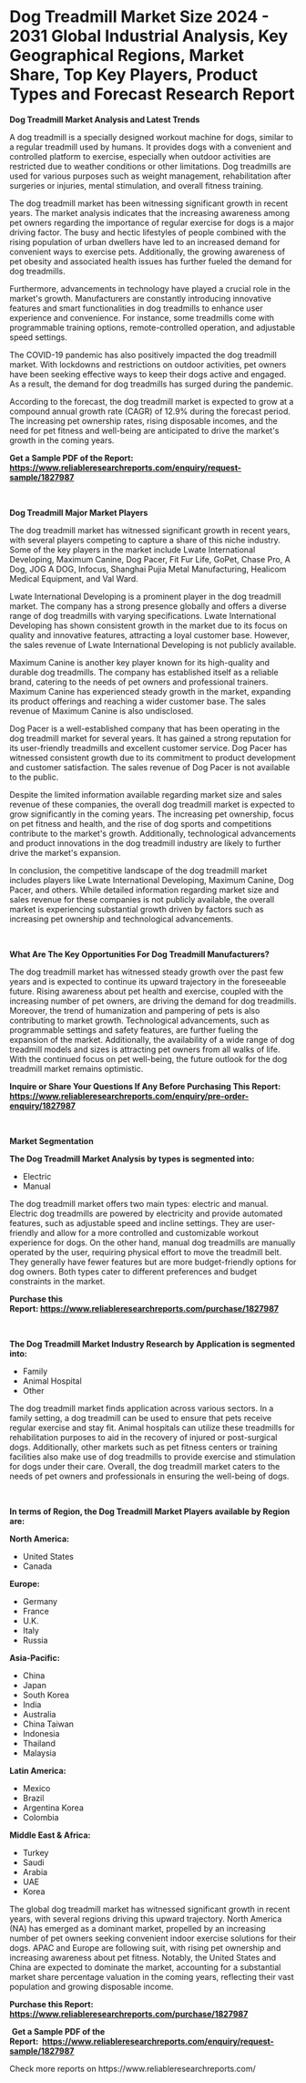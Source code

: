 <p><h1>Dog Treadmill Market Size 2024 - 2031 Global Industrial Analysis, Key Geographical Regions, Market Share, Top Key Players, Product Types and Forecast Research Report</h1></p><p><strong>Dog Treadmill Market Analysis and Latest Trends</strong></p>
<p><p>A dog treadmill is a specially designed workout machine for dogs, similar to a regular treadmill used by humans. It provides dogs with a convenient and controlled platform to exercise, especially when outdoor activities are restricted due to weather conditions or other limitations. Dog treadmills are used for various purposes such as weight management, rehabilitation after surgeries or injuries, mental stimulation, and overall fitness training.</p><p>The dog treadmill market has been witnessing significant growth in recent years. The market analysis indicates that the increasing awareness among pet owners regarding the importance of regular exercise for dogs is a major driving factor. The busy and hectic lifestyles of people combined with the rising population of urban dwellers have led to an increased demand for convenient ways to exercise pets. Additionally, the growing awareness of pet obesity and associated health issues has further fueled the demand for dog treadmills.</p><p>Furthermore, advancements in technology have played a crucial role in the market's growth. Manufacturers are constantly introducing innovative features and smart functionalities in dog treadmills to enhance user experience and convenience. For instance, some treadmills come with programmable training options, remote-controlled operation, and adjustable speed settings.</p><p>The COVID-19 pandemic has also positively impacted the dog treadmill market. With lockdowns and restrictions on outdoor activities, pet owners have been seeking effective ways to keep their dogs active and engaged. As a result, the demand for dog treadmills has surged during the pandemic.</p><p>According to the forecast, the dog treadmill market is expected to grow at a compound annual growth rate (CAGR) of 12.9% during the forecast period. The increasing pet ownership rates, rising disposable incomes, and the need for pet fitness and well-being are anticipated to drive the market's growth in the coming years.</p></p>
<p><strong>Get a Sample PDF of the Report:&nbsp; <a href="https://www.reliableresearchreports.com/enquiry/request-sample/1827987">https://www.reliableresearchreports.com/enquiry/request-sample/1827987</a></strong></p>
<p>&nbsp;</p>
<p><strong>Dog Treadmill Major Market Players</strong></p>
<p><p>The dog treadmill market has witnessed significant growth in recent years, with several players competing to capture a share of this niche industry. Some of the key players in the market include Lwate International Developing, Maximum Canine, Dog Pacer, Fit Fur Life, GoPet, Chase Pro, A Dog, JOG A DOG, Infocus, Shanghai Pujia Metal Manufacturing, Healicom Medical Equipment, and Val Ward.</p><p>Lwate International Developing is a prominent player in the dog treadmill market. The company has a strong presence globally and offers a diverse range of dog treadmills with varying specifications. Lwate International Developing has shown consistent growth in the market due to its focus on quality and innovative features, attracting a loyal customer base. However, the sales revenue of Lwate International Developing is not publicly available.</p><p>Maximum Canine is another key player known for its high-quality and durable dog treadmills. The company has established itself as a reliable brand, catering to the needs of pet owners and professional trainers. Maximum Canine has experienced steady growth in the market, expanding its product offerings and reaching a wider customer base. The sales revenue of Maximum Canine is also undisclosed.</p><p>Dog Pacer is a well-established company that has been operating in the dog treadmill market for several years. It has gained a strong reputation for its user-friendly treadmills and excellent customer service. Dog Pacer has witnessed consistent growth due to its commitment to product development and customer satisfaction. The sales revenue of Dog Pacer is not available to the public.</p><p>Despite the limited information available regarding market size and sales revenue of these companies, the overall dog treadmill market is expected to grow significantly in the coming years. The increasing pet ownership, focus on pet fitness and health, and the rise of dog sports and competitions contribute to the market's growth. Additionally, technological advancements and product innovations in the dog treadmill industry are likely to further drive the market's expansion.</p><p>In conclusion, the competitive landscape of the dog treadmill market includes players like Lwate International Developing, Maximum Canine, Dog Pacer, and others. While detailed information regarding market size and sales revenue for these companies is not publicly available, the overall market is experiencing substantial growth driven by factors such as increasing pet ownership and technological advancements.</p></p>
<p>&nbsp;</p>
<p><strong>What Are The Key Opportunities For Dog Treadmill Manufacturers?</strong></p>
<p><p>The dog treadmill market has witnessed steady growth over the past few years and is expected to continue its upward trajectory in the foreseeable future. Rising awareness about pet health and exercise, coupled with the increasing number of pet owners, are driving the demand for dog treadmills. Moreover, the trend of humanization and pampering of pets is also contributing to market growth. Technological advancements, such as programmable settings and safety features, are further fueling the expansion of the market. Additionally, the availability of a wide range of dog treadmill models and sizes is attracting pet owners from all walks of life. With the continued focus on pet well-being, the future outlook for the dog treadmill market remains optimistic.</p></p>
<p><strong>Inquire or Share Your Questions If Any Before Purchasing This Report: <a href="https://www.reliableresearchreports.com/enquiry/pre-order-enquiry/1827987">https://www.reliableresearchreports.com/enquiry/pre-order-enquiry/1827987</a></strong></p>
<p>&nbsp;</p>
<p><strong>Market Segmentation</strong></p>
<p><strong>The Dog Treadmill Market Analysis by types is segmented into:</strong></p>
<p><ul><li>Electric</li><li>Manual</li></ul></p>
<p><p>The dog treadmill market offers two main types: electric and manual. Electric dog treadmills are powered by electricity and provide automated features, such as adjustable speed and incline settings. They are user-friendly and allow for a more controlled and customizable workout experience for dogs. On the other hand, manual dog treadmills are manually operated by the user, requiring physical effort to move the treadmill belt. They generally have fewer features but are more budget-friendly options for dog owners. Both types cater to different preferences and budget constraints in the market.</p></p>
<p><strong>Purchase this Report:&nbsp;<a href="https://www.reliableresearchreports.com/purchase/1827987">https://www.reliableresearchreports.com/purchase/1827987</a></strong></p>
<p>&nbsp;</p>
<p><strong>The Dog Treadmill Market Industry Research by Application is segmented into:</strong></p>
<p><ul><li>Family</li><li>Animal Hospital</li><li>Other</li></ul></p>
<p><p>The dog treadmill market finds application across various sectors. In a family setting, a dog treadmill can be used to ensure that pets receive regular exercise and stay fit. Animal hospitals can utilize these treadmills for rehabilitation purposes to aid in the recovery of injured or post-surgical dogs. Additionally, other markets such as pet fitness centers or training facilities also make use of dog treadmills to provide exercise and stimulation for dogs under their care. Overall, the dog treadmill market caters to the needs of pet owners and professionals in ensuring the well-being of dogs.</p></p>
<p>&nbsp;</p>
<p><strong>In terms of Region, the Dog Treadmill Market Players available by Region are:</strong></p>
<p>
    <p> <strong> North America: </strong>
        <ul>
            <li>United States</li>
            <li>Canada</li>
        </ul>
        </p> 
    <p> <strong> Europe: </strong>
        <ul>
            <li>Germany</li>
            <li>France</li>
            <li>U.K.</li>
            <li>Italy</li>
            <li>Russia</li>
        </ul>
        </p> 
    <p> <strong> Asia-Pacific: </strong>
        <ul>
            <li>China</li>
            <li>Japan</li>
            <li>South Korea</li>
            <li>India</li>
            <li>Australia</li>
            <li>China Taiwan</li>
            <li>Indonesia</li>
            <li>Thailand</li>
            <li>Malaysia</li>
        </ul>
        </p> 
    <p> <strong> Latin America: </strong>
        <ul>
            <li>Mexico</li>
            <li>Brazil</li>
            <li>Argentina Korea</li>
            <li>Colombia</li>
        </ul>
        </p> 
    <p> <strong> Middle East & Africa: </strong>
        <ul>
            <li>Turkey</li>
            <li>Saudi</li>
            <li>Arabia</li>
            <li>UAE</li>
            <li>Korea</li>
        </ul>
    </p>
    </p>
<p><p>The global dog treadmill market has witnessed significant growth in recent years, with several regions driving this upward trajectory. North America (NA) has emerged as a dominant market, propelled by an increasing number of pet owners seeking convenient indoor exercise solutions for their dogs. APAC and Europe are following suit, with rising pet ownership and increasing awareness about pet fitness. Notably, the United States and China are expected to dominate the market, accounting for a substantial market share percentage valuation in the coming years, reflecting their vast population and growing disposable income.</p></p>
<p><strong>Purchase this Report: <a href="https://www.reliableresearchreports.com/purchase/1827987">https://www.reliableresearchreports.com/purchase/1827987</a></strong></p>
<p>&nbsp;<strong>Get a Sample PDF of the Report:&nbsp;&nbsp;<a href="https://www.reliableresearchreports.com/enquiry/request-sample/1827987">https://www.reliableresearchreports.com/enquiry/request-sample/1827987</a></strong></p>
<p><strong></strong></p>
<p>Check more reports on https://www.reliableresearchreports.com/</p>